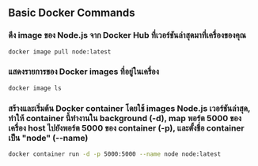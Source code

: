 ## Basic Docker Commands
  ### ดึง image ของ Node.js จาก Docker Hub ที่เวอร์ชันล่าสุดมาที่เครื่องของคุณ
  ```sh
  docker image pull node:latest
  ```
  ### แสดงรายการของ Docker images ที่อยู่ในเครื่อง
  ```sh
  docker image ls
  ```
  ### สร้างและเริ่มต้น Docker container โดยใช้ images Node.js เวอร์ชันล่าสุด, ทำให้ container นี้ทำงานใน background (-d), map พอร์ต 5000 ของเครื่อง host ไปยังพอร์ต 5000 ของ container (-p), และตั้งชื่อ container เป็น "node" (--name)
  ```sh
  docker container run -d -p 5000:5000 --name node node:latest
  ```
  ### 
  ```sh
     
  ```
  ### 
  ```sh
     
  ```
  ### 
  ```sh
     
  ```
  ### 
  ```sh
     
  ```
  ### 
  ```sh
     
  ```
  ### 
  ```sh
     
  ```
  ### 
  ```sh
     
  ```
  ### 
  ```sh
     
  ```
  ### 
  ```sh
     
  ```
  ### 
  ```sh
     
  ```
  ### 
  ```sh
     
  ```
  ### 
  ```sh
     
  ```
  ### 
  ```sh
     
  ```
  ### 
  ```sh
     
  ```

